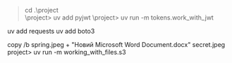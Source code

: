 > cd .\project\
> \project> uv add pyjwt
> \project> uv run -m tokens.work_with_jwt




uv add requests
uv add boto3

copy /b spring.jpeg + "Новий Microsoft Word Document.docx" secret.jpeg
project> uv run -m working_with_files.s3


